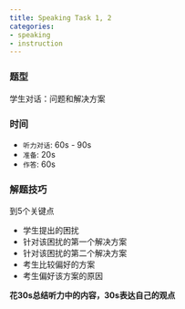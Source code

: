 ```yaml
---
title: Speaking Task 1, 2
categories:
- speaking
- instruction
---
```


### 题型

学生对话：问题和解决方案

### 时间

- `听力对话`: 60s - 90s
- `准备`: 20s
- `作答`: 60s

### 解题技巧

到5个关键点
	
- 学生提出的困扰
- 针对该困扰的第一个解决方案
- 针对该困扰的第二个解决方案
- 考生比较偏好的方案
- 考生偏好该方案的原因

**花30s总结听力中的内容，30s表达自己的观点**



